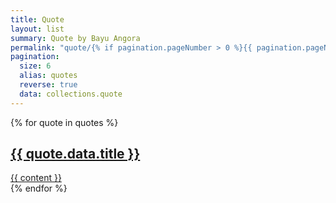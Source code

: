 ```yaml
---
title: Quote
layout: list
summary: Quote by Bayu Angora
permalink: "quote/{% if pagination.pageNumber > 0 %}{{ pagination.pageNumber | plus: 1 }}{% endif %}/index.html"
pagination:
  size: 6
  alias: quotes
  reverse: true
  data: collections.quote
---
```


{% for quote in quotes %}
<article class="box">
<a href="{{ site.baseurl }}quote/{{ blog.data.title | slug }}/">
<div class="title">
<h2>{{ quote.data.title }}</h2>
</div>
<div class="content">
{{ content }}
</div>
</a>
</article>
{% endfor %}
